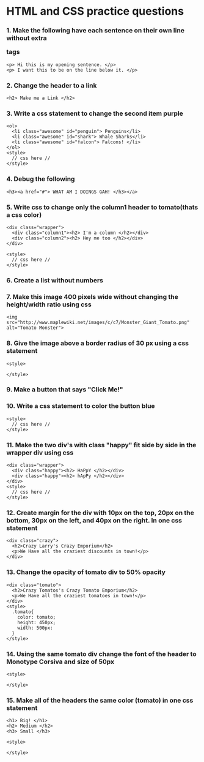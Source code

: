 HTML and CSS practice questions
============

### 1. Make the following have each sentence on their own line without extra <p> tags
```
<p> Hi this is my opening sentence. </p>
<p> I want this to be on the line below it. </p>
```

### 2. Change the header to a link
```
<h2> Make me a Link </h2>
```
### 3. Write a css statement to change the second item purple
```
<ol>
  <li class="awesome" id="penguin"> Penguins</li>
  <li class="awesome" id="shark"> Whale Sharks</li>
  <li class="awesome" id="falcon"> Falcons! </li>
</ol>
<style>
  // css here //
</style>
```

### 4. Debug the following
```
<h3><a href="#"> WHAT AM I DOINGS GAH! </h3></a>
```

### 5. Write css to change only the column1 header to tomato(thats a css color)
```
<div class="wrapper">
  <div class="column1"><h2> I'm a column </h2></div>
  <div class="column2"><h2> Hey me too </h2></div>
</div>

<style>
  // css here //
</style>
```

### 6. Create a list without numbers

### 7. Make this image 400 pixels wide without changing the height/width ratio using css
```
<img src="http://www.maplewiki.net/images/c/c7/Monster_Giant_Tomato.png" alt="Tomato Monster">
```

### 8. Give the image above a border radius of 30 px using a css statement
```
<style>

</style>
```
### 9. Make a button that says "Click Me!"

### 10. Write a css statement to color the button blue
```
<style>
  // css here //
</style>
```

### 11. Make the two div's with class "happy" fit side by side in the wrapper div using css
```
<div class="wrapper">
  <div class="happy"><h2> HaPpY </h2></div>
  <div class="happy"><h2> hApPy </h2></div>
</div>
<style>
  // css here //
</style>
```

### 12. Create margin for the div  with 10px on the top, 20px on the bottom, 30px on the left, and 40px on the right. In one css statement
```
<div class="crazy">
  <h2>Crazy Larry's Crazy Emporium</h2>
  <p>We Have all the craziest discounts in town!</p>
</div>
```

### 13. Change the opacity of tomato div to 50% opacity
```
<div class="tomato">
  <h2>Crazy Tomatos's Crazy Tomato Emporium</h2>
  <p>We Have all the craziest tomatoes in town!</p>
</div>
<style>
  .tomato{
    color: tomato;
    height: 450px;
    width: 500px:
  }
</style>

```

### 14. Using the same tomato div change the font of the header to Monotype Corsiva and size of 50px
```
<style>

</style>
```

### 15. Make all of the headers the same color (tomato) in one css statement
```
<h1> Big! </h1>
<h2> Medium </h2>
<h3> Small </h3>

<style>

</style>
```
